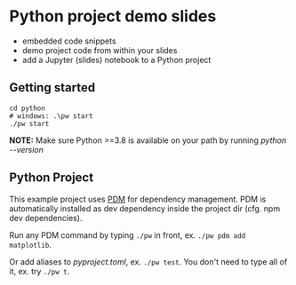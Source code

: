 # Python project demo slides
* embedded code snippets
* demo project code from within your slides
* add a Jupyter (slides) notebook to a Python project

## Getting started

```shell
cd python
# windows: .\pw start
./pw start
```

<div class="alert alert-block alert-info">
    <b>NOTE:</b> Make sure Python >=3.8 is available on your path by running <em>python --version</em></div>

## Python Project
This example project uses [PDM](https://pdm.fming.dev/) for dependency management.
PDM is automatically installed as dev dependency inside the project dir (cfg. npm dev dependencies).

Run any PDM command by typing `./pw` in front, ex. `./pw pdm add matplotlib`.

Or add aliases to _pyproject.toml_, ex. `./pw test`. You don't need to type all of it, ex. try `./pw t`.
